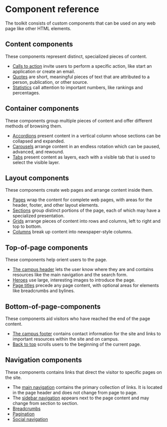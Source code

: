 # Component reference

The toolkit consists of custom components that can be used on any web page like other HTML elements.

## Content components

These components represent distinct, specialized pieces of content.

* [Calls to action](./il-call-to-action/README.md) invite users to perform a specific action, like start an application or create an email.
* [Quotes](./il-quote/README.md) are short, meaningful pieces of text that are attributed to a person, publication, or other source. 
* [Statistics](il-stat/README.md) call attention to important numbers, like rankings and percentages.

## Container components

These components group multiple pieces of content and offer different methods of browsing them.

* [Accordions](./il-accordion/README.md) present content in a vertical column whose sections can be collapsed and expanded.
* [Carousels](./il-carousel/README.md) arrange content in an endless rotation which can be paused, advanced, and rewound.
* [Tabs](./il-tabs/README.md) present content as layers, each with a visible tab that is used to select the visible layer.

## Layout components

These components create web pages and arrange content inside them.

* [Pages](./il-page/README.md) wrap the content for complete web pages, with areas for the header, footer, and other layout elements.
* [Sections](./il-section/README.md) group distinct portions of the page, each of which may have a specialized presentation.
* [Grids](./il-grid/README.md) arrange pieces of content into rows and columns, left to right and top to bottom.
* [Columns](./il-columns/README.md) break up content into newspaper-style columns.

## Top-of-page components

These components help orient users to the page.

* [The campus header](./il-header/README.md) lets the user know where they are and contains resources like the main navigation and the search form.
* [Heroes](./il-hero/README.md) use large, interesting images to introduce the page.
* [Page titles](./il-page-title/README.md) precede any page content, with optional areas for elements like breadcrumbs and bylines.

## Bottom-of-page-components

These components aid visitors who have reached the end of the page content.

* [The campus footer](./il-footer/README.md) contains contact information for the site and links to important resources within the site and on campus.
* [Back to top](./il-back-to-top/README.md) scrolls users to the beginning of the current page.

## Navigation components

These components contains links that direct the visitor to specific pages on the site.

* The [main navigation](./il-main-nav/README.md) contains the primary collection of links. It is located in the page header and does not change from page to page.
* The [sidebar navigation](./il-sidebar-nav/README.md) appears next to the page content and may change from section to section.
* [Breadcrumbs](./il-breadcrumbs/README.md)
* [Pagination](./il-pagination/README.md)
* [Social navigation](il-social-icons/README.md)
